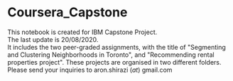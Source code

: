 # Coursera_Capstone
This notebook is created for IBM Capstone Project. <br>
The last update is 20/08/2020. <br>
It includes the two peer-graded assignments, with the title of "Segmenting and Clustering Neighborhoods in Toronto", and "Recommending rental properties project". These projects are organised in two different folders. <br>
Please send your inquiries to aron.shirazi (_at_) gmail.com